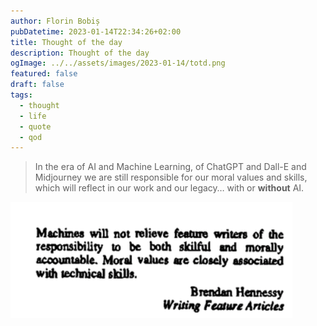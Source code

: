 ```yaml
---
author: Florin Bobiș
pubDatetime: 2023-01-14T22:34:26+02:00
title: Thought of the day
description: Thought of the day
ogImage: ../../assets/images/2023-01-14/totd.png
featured: false
draft: false
tags:
  - thought
  - life
  - quote
  - qod
---
```


> In the era of AI and Machine Learning,
> of ChatGPT and Dall-E and Midjourney
> we are still responsible for our moral values and skills,
> which will reflect in our work and our legacy…
> with or **without** AI.

![img](../../assets/images/2023-01-14/totd.png)
